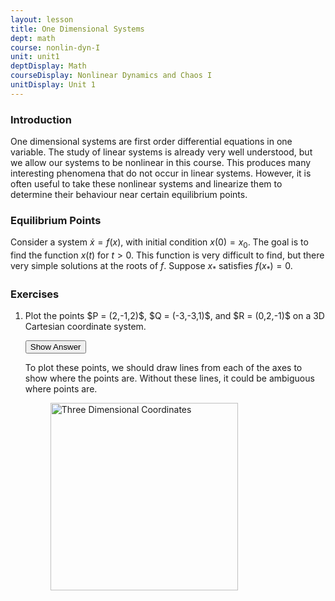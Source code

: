 ```yaml
---
layout: lesson
title: One Dimensional Systems
dept: math
course: nonlin-dyn-I
unit: unit1
deptDisplay: Math
courseDisplay: Nonlinear Dynamics and Chaos I
unitDisplay: Unit 1
---
```


### Introduction

One dimensional systems are first order differential equations in one variable. The study of linear systems is already very well understood, but we allow our systems to be nonlinear in this course. This produces many interesting phenomena that do not occur in linear systems. However, it is often useful to take these nonlinear systems and linearize them to determine their behaviour near certain equilibrium points. 

### Equilibrium Points
Consider a system $\dot{x} = f(x)$, with initial condition $x(0) = x_0$. The goal is to find the function $x(t)$ for $t > 0$. This function is very difficult to find, but there very simple solutions at the roots of $f$. Suppose $x_*$ satisfies $f(x_*) = 0$. 


### Exercises
<ol> 
<li><div> Plot the points $P = (2,-1,2)$, $Q = (-3,-3,1)$, and $R = (0,2,-1)$ on a 3D Cartesian coordinate system. </div>

<button onclick="myFunction('answer1')" class="answerButton">Show Answer</button>
<div  id="answer1" class="answer">
To plot these points, we should draw lines from each of the axes to show where the points are. Without these lines, it could be ambiguous where points are. 

<figure class="center">
<p><img src="three-dimensional-cartesian-coordinates-Figures/q1Sol.svg" alt="Three Dimensional Coordinates" style="width:300px;height:300px;"> </p> </figure>
</div> </li>

</ol>

<!---
<li> <div> Sketch all of the points such that $y = 1$. </div>

<button onclick="myFunction('answer2')" class="answerButton">Show Answer</button>
<div  id="answer2" class="answer">
This is a plane that is parallel to the \(xz\) plane. 
</div> </li>
<li> <div> Sketch the region where $x^2 < 1$. </div>

<button onclick="myFunction('answer3')" class="answerButton">Show Answer</button>
<div  id="answer3" class="answer">
This is a plane that is parallel to the $xz$ plane. 
</div> </li>

<li> <div> Sketch the region where $y^2 + z^2 < 4$ </div>

<button onclick="myFunction('answer4')" class="answerButton">Show Answer</button>
<div  id="answer4" class="answer">
This is a plane that is parallel to the $xz$ plane. 
</div> </li>

<li> <div> Sketch the region where $xy > 0$ </div>

<button onclick="myFunction('answer5')" class="answerButton">Show Answer</button>
<div  id="answer5" class="answer">
This is a plane that is parallel to the \(xz\) plane. 
</div> </li>
<li> <div> Sketch the set where \(z^2 = 4\) </div>

<button onclick="myFunction('answer6')" class="answerButton">Show Answer</button>
<div  id="answer6" class="answer">
This is a plane that is parallel to the \(xz\) plane. 
</div> </li>
--->
